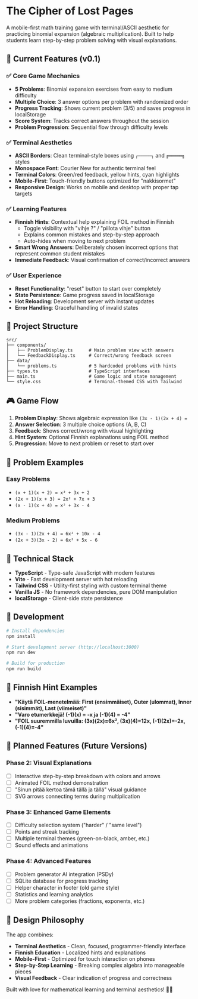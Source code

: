 # The Cipher of Lost Pages

A mobile-first math training game with terminal/ASCII aesthetic for practicing binomial expansion (algebraic multiplication). Built to help students learn step-by-step problem solving with visual explanations.

## 🎯 Current Features (v0.1)

### ✅ Core Game Mechanics
- **5 Problems**: Binomial expansion exercises from easy to medium difficulty
- **Multiple Choice**: 3 answer options per problem with randomized order
- **Progress Tracking**: Shows current problem (3/5) and saves progress in localStorage
- **Score System**: Tracks correct answers throughout the session
- **Problem Progression**: Sequential flow through difficulty levels

### ✅ Terminal Aesthetics
- **ASCII Borders**: Clean terminal-style boxes using `┌─────┐` and `╔═════╗` styles
- **Monospace Font**: Courier New for authentic terminal feel
- **Terminal Colors**: Green/red feedback, yellow hints, cyan highlights
- **Mobile-First**: Touch-friendly buttons optimized for "nakkisormet"
- **Responsive Design**: Works on mobile and desktop with proper tap targets

### ✅ Learning Features
- **Finnish Hints**: Contextual help explaining FOIL method in Finnish
  - Toggle visibility with "vihje ?" / "piilota vihje" button
  - Explains common mistakes and step-by-step approach
  - Auto-hides when moving to next problem
- **Smart Wrong Answers**: Deliberately chosen incorrect options that represent common student mistakes
- **Immediate Feedback**: Visual confirmation of correct/incorrect answers

### ✅ User Experience
- **Reset Functionality**: "reset" button to start over completely
- **State Persistence**: Game progress saved in localStorage
- **Hot Reloading**: Development server with instant updates
- **Error Handling**: Graceful handling of invalid states

## 📁 Project Structure

```
src/
├── components/
│   ├── ProblemDisplay.ts      # Main problem view with answers
│   └── FeedbackDisplay.ts     # Correct/wrong feedback screen
├── data/
│   └── problems.ts            # 5 hardcoded problems with hints
├── types.ts                   # TypeScript interfaces
├── main.ts                    # Game logic and state management
└── style.css                  # Terminal-themed CSS with Tailwind
```

## 🎮 Game Flow

1. **Problem Display**: Shows algebraic expression like `(3x - 1)(2x + 4) =`
2. **Answer Selection**: 3 multiple choice options (A, B, C)
3. **Feedback**: Shows correct/wrong with visual highlighting
4. **Hint System**: Optional Finnish explanations using FOIL method
5. **Progression**: Move to next problem or reset to start over

## 🧮 Problem Examples

### Easy Problems
- `(x + 1)(x + 2) = x² + 3x + 2`
- `(2x + 1)(x + 3) = 2x² + 7x + 3`
- `(x - 1)(x + 4) = x² + 3x - 4`

### Medium Problems  
- `(3x - 1)(2x + 4) = 6x² + 10x - 4`
- `(2x + 3)(3x - 2) = 6x² + 5x - 6`

## 🎨 Technical Stack

- **TypeScript** - Type-safe JavaScript with modern features
- **Vite** - Fast development server with hot reloading  
- **Tailwind CSS** - Utility-first styling with custom terminal theme
- **Vanilla JS** - No framework dependencies, pure DOM manipulation
- **localStorage** - Client-side state persistence

## 🚀 Development

```bash
# Install dependencies
npm install

# Start development server (http://localhost:3000)
npm run dev

# Build for production
npm run build
```

## 🎯 Finnish Hint Examples

- **"Käytä FOIL-menetelmää: First (ensimmäiset), Outer (ulommat), Inner (sisimmät), Last (viimeiset)"**
- **"Varo etumerkkejä! (-1)(x) = -x ja (-1)(4) = -4"** 
- **"FOIL suuremmilla luvuilla: (3x)(2x)=6x², (3x)(4)=12x, (-1)(2x)=-2x, (-1)(4)=-4"**

## 🔮 Planned Features (Future Versions)

### Phase 2: Visual Explanations
- [ ] Interactive step-by-step breakdown with colors and arrows
- [ ] Animated FOIL method demonstration  
- [ ] "Sinun pitää kertoa tämä tällä ja tällä" visual guidance
- [ ] SVG arrows connecting terms during multiplication

### Phase 3: Enhanced Game Elements
- [ ] Difficulty selection system ("harder" / "same level")
- [ ] Points and streak tracking
- [ ] Multiple terminal themes (green-on-black, amber, etc.)
- [ ] Sound effects and animations

### Phase 4: Advanced Features  
- [ ] Problem generator AI integration (PSDy)
- [ ] SQLite database for progress tracking
- [ ] Helper character in footer (old game style)
- [ ] Statistics and learning analytics
- [ ] More problem categories (fractions, exponents, etc.)

## 🎨 Design Philosophy

The app combines:
- **Terminal Aesthetics** - Clean, focused, programmer-friendly interface
- **Finnish Education** - Localized hints and explanations
- **Mobile-First** - Optimized for touch interaction on phones
- **Step-by-Step Learning** - Breaking complex algebra into manageable pieces
- **Visual Feedback** - Clear indication of progress and correctness

Built with love for mathematical learning and terminal aesthetics! 🧮✨